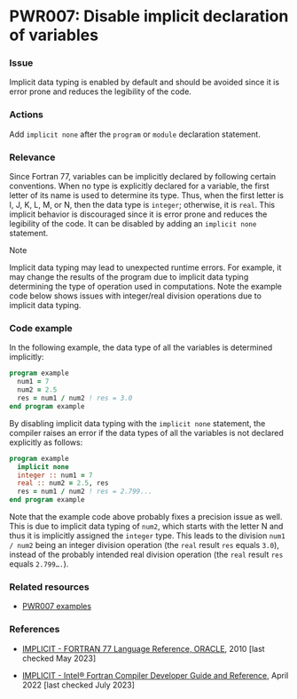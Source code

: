 # PWR007: Disable implicit declaration of variables

### Issue

Implicit data typing is enabled by default and should be avoided since it is
error prone and reduces the legibility of the code.

### Actions

Add `implicit none` after the `program` or `module` declaration statement.

### Relevance

Since Fortran 77, variables can be implicitly declared by following certain
conventions. When no type is explicitly declared for a variable, the first
letter of its name is used to determine its type. Thus, when the first letter is
I, J, K, L, M, or N, then the data type is `integer`; otherwise, it is `real`.
This implicit behavior is discouraged since it is error prone and reduces the
legibility of the code. It can be disabled by adding an `implicit none`
statement.

> [!NOTE]
> Implicit data typing may lead to unexpected runtime errors. For example, it may
> change the results of the program due to implicit data typing determining the
> type of operation used in computations. Note the example code below shows
> issues with integer/real division operations due to implicit data typing.

### Code example

In the following example, the data type of all the variables is determined
implicitly:

```f90
program example
  num1 = 7
  num2 = 2.5
  res = num1 / num2 ! res = 3.0
end program example
```

By disabling implicit data typing with the `implicit none` statement, the
compiler raises an error if the data types of all the variables is not declared
explicitly as follows:

```f90
program example
  implicit none
  integer :: num1 = 7
  real :: num2 = 2.5, res
  res = num1 / num2 ! res = 2.799...
end program example
```

Note that the example code above probably fixes a precision issue as well. This
is due to implicit data typing of `num2`, which starts with the letter N and
thus it is implicitly assigned the `integer` type. This leads to the division
`num1 / num2` being an integer division operation (the `real` result `res`
equals `3.0`), instead of the probably intended real division operation (the
`real` result `res` equals `2.799….`).

### Related resources

* [PWR007 examples](https://github.com/codee-com/open-catalog/tree/main/Checks/PWR007/)

### References

* [IMPLICIT - FORTRAN 77 Language Reference, ORACLE](https://docs.oracle.com/cd/E19957-01/805-4939/6j4m0vn9v/index.html),
2010 [last checked May 2023]

* [IMPLICIT - Intel® Fortran Compiler Developer Guide and Reference](https://www.intel.com/content/www/us/en/docs/fortran-compiler/developer-guide-reference/2023-2/overview.html),
April 2022 [last checked July 2023]
